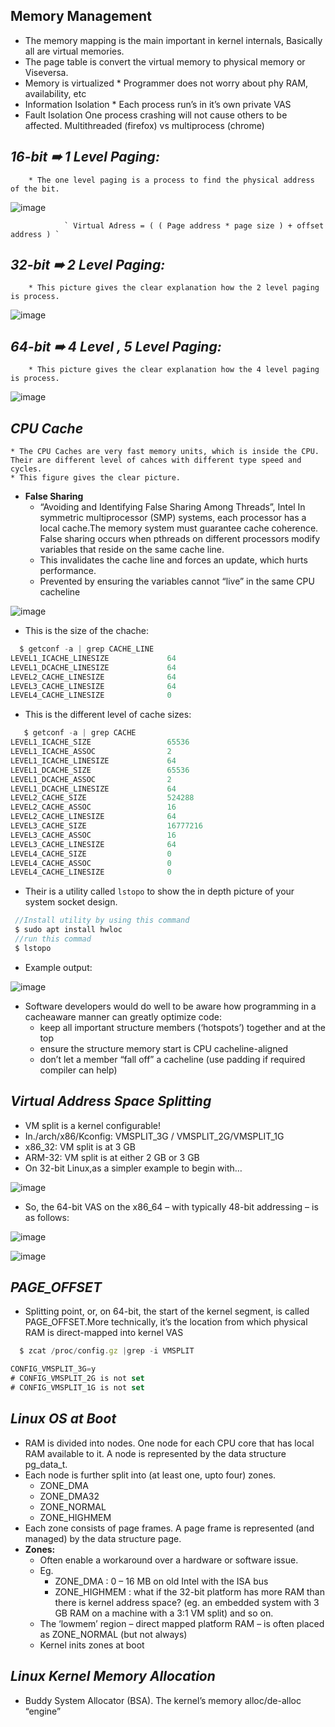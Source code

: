 ****Memory Management****
---

 * The memory mapping is the main important in kernel internals, Basically all are virtual memories.
 * The page table is convert the virtual memory to physical memory or Viseversa.
 * Memory is virtualized
        * Programmer does not worry about phy RAM, availability, etc
 * Information Isolation
        * Each process run’s in it’s own private VAS
 * Fault Isolation
        One process crashing will not cause others to be affected. Multithreaded (firefox) vs multiprocess (chrome)

***16-bit ➠ 1 Level Paging:***
---

        * The one level paging is a process to find the physical address of the bit.

![image](https://github.com/SelamHemanth/Infobell_Training/blob/main/25-4-2024/os_essentials-6.gif)

                ` Virtual Adress = ( ( Page address * page size ) + offset address ) `
***32-bit ➠ 2 Level Paging:***
---

        * This picture gives the clear explanation how the 2 level paging is process.

 ![image](https://github.com/SelamHemanth/Infobell_Training/blob/main/25-4-2024/linear%20address%202%20level%2032-bit.PNG)

***64-bit ➠ 4 Level , 5 Level Paging:***
---

        * This picture gives the clear explanation how the 4 level paging is process.

 ![image](https://github.com/SelamHemanth/Infobell_Training/blob/main/25-4-2024/linear%20address%204%20level%2064-bit.PNG)

***CPU Cache***
---

	* The CPU Caches are very fast memory units, which is inside the CPU. Their are different level of cahces with different type speed and cycles.
	* This figure gives the clear picture.
 * **False Sharing**
	* “Avoiding and Identifying False Sharing Among Threads”, Intel In symmetric multiprocessor (SMP) systems, each processor has a local cache.The memory system must guarantee cache coherence. False sharing occurs when pthreads on different processors modify variables that reside on the same cache line.
	* This invalidates the cache line and forces an update, which hurts performance.
	* Prevented by ensuring the variables cannot “live” in the same CPU cacheline

 ![image](https://github.com/SelamHemanth/Infobell_Training/blob/main/25-4-2024/Memory%20Latency.PNG)

 * This is the size of the chache:
```javascript
  $ getconf -a | grep CACHE_LINE
LEVEL1_ICACHE_LINESIZE             64
LEVEL1_DCACHE_LINESIZE             64
LEVEL2_CACHE_LINESIZE              64
LEVEL3_CACHE_LINESIZE              64
LEVEL4_CACHE_LINESIZE              0
```
 * This is the different level of cache sizes:
```javascript
   $ getconf -a | grep CACHE
LEVEL1_ICACHE_SIZE                 65536
LEVEL1_ICACHE_ASSOC                2
LEVEL1_ICACHE_LINESIZE             64
LEVEL1_DCACHE_SIZE                 65536
LEVEL1_DCACHE_ASSOC                2
LEVEL1_DCACHE_LINESIZE             64
LEVEL2_CACHE_SIZE                  524288
LEVEL2_CACHE_ASSOC                 16
LEVEL2_CACHE_LINESIZE              64
LEVEL3_CACHE_SIZE                  16777216
LEVEL3_CACHE_ASSOC                 16
LEVEL3_CACHE_LINESIZE              64
LEVEL4_CACHE_SIZE                  0
LEVEL4_CACHE_ASSOC                 0
LEVEL4_CACHE_LINESIZE              0
```
 * Their is a utility called `lstopo` to show the in depth picture of your system socket design.

```javascript
 //Install utility by using this command 
 $ sudo apt install hwloc
 //run this commad
 $ lstopo
```
 * Example output:
 
![image](https://github.com/SelamHemanth/Infobell_Training/blob/main/25-4-2024/lstopo.PNG)

 * Software developers would do well to be aware how programming in a cacheaware manner can greatly optimize code:
	* keep all important structure members (‘hotspots’) together and at the top
	* ensure the structure memory start is CPU cacheline-aligned
	* don’t let a member “fall off” a cacheline (use padding if required compiler can help)  

***Virtual Address Space Splitting***
---

 * VM split is a kernel configurable!
 * In./arch/x86/Kconfig: VMSPLIT_3G / VMSPLIT_2G/VMSPLIT_1G
 * x86_32: VM split is at 3 GB
 * ARM-32: VM split is at either 2 GB or 3 GB
 * On 32-bit Linux,as a simpler example to begin with…

![image](https://github.com/SelamHemanth/Infobell_Training/blob/main/25-4-2024/vm-split.PNG)

 * So, the 64-bit VAS on the x86_64 – with typically 48-bit addressing – is as follows:

![image](https://github.com/SelamHemanth/Infobell_Training/blob/main/25-4-2024/64%20bit%20vm%20split.PNG)

![image](https://github.com/SelamHemanth/Infobell_Training/blob/main/25-4-2024/virtual%20memory%20split.PNG)

***PAGE_OFFSET***
---

 * Splitting point, or, on 64-bit, the start of the kernel segment, is called PAGE_OFFSET.More technically, it’s the location from which physical RAM is direct-mapped into kernel VAS
```javascript
  $ zcat /proc/config.gz |grep -i VMSPLIT

CONFIG_VMSPLIT_3G=y
# CONFIG_VMSPLIT_2G is not set
# CONFIG_VMSPLIT_1G is not set
```

***Linux OS at Boot***
---

 * RAM is divided into nodes. One node for each CPU core that has local RAM available to it. A node is represented by the data structure pg_data_t.
 * Each node is further split into (at least one, upto four) zones.
	* ZONE_DMA
	* ZONE_DMA32
	* ZONE_NORMAL
	* ZONE_HIGHMEM
 * Each zone consists of page frames. A page frame is represented (and managed) by the data structure page.
 * **Zones:**
	* Often enable a workaround over a hardware or software issue.
	* Eg.
		* ZONE_DMA : 0 – 16 MB on old Intel with the ISA bus
 		* ZONE_HIGHMEM : what if the 32-bit platform has more RAM than there is kernel address space? (eg. an embedded system with 3 GB RAM on a machine with a 3:1 VM split) and so on.
	* The ‘lowmem’ region – direct mapped platform RAM – is often placed as ZONE_NORMAL (but not always)
	* Kernel inits zones at boot

***Linux Kernel Memory Allocation***
---
* Buddy System Allocator (BSA). The kernel’s memory alloc/de-alloc “engine”

